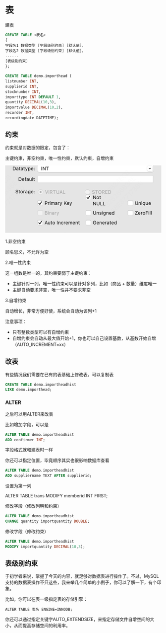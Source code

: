 # 表

建表

```sql
CREATE TABLE <表名>
{
字段名1 数据类型 [字段级别约束] [默认值]，
字段名2 数据类型 [字段级别约束] [默认值]，
......
[表级别约束]
};
```

```sql
CREATE TABLE demo.importhead (
listnumber INT,
supplierid INT,
stocknumber INT,
importtype INT DEFAULT 1,
quantity DECIMAL(10,3),
importvalue DECIMAL(10,2),
recorder INT,
recordingdate DATETIME);
```







## 约束

约束就是对数据的限定，包含了：

主键约束，非空约束，唯一性约束，默认约束，自增约束

![image-20250530142951887](assets/image-20250530142951887.png)

1.非空约束

顾名思义，不允许为空

2.唯一性约束

这一组数是唯一的，其约束要弱于主键约束：

- 主键针对一列，唯一性约束可以是针对多列，比如（商品 + 数量）维度唯一
- 主键自动要求非空，唯一性并不要求非空

3.自增约束

自动增长，非常方便好使，系统会自动为该列+1

注意事项：

- 只有整数类型可以有自增约束
- 自增约束会自动从最大值开始+1，你也可以自己设置基数，从基数开始自增（AUTO_INCREMENT=xx）







## 改表

有些情况我们需要在已有的表基础上修改表，可以复制表

```sql
CREATE TABLE demo.importheadhist
LIKE demo.importhead;
```



### ALTER

之后可以用ALTER来改表



比如增加字段，可以是

```sql
ALTER TABLE demo.importheadhist
ADD confirmer INT;
```

字段格式就和建表时一样

你还可以指定位置，毕竟顺序其实也很影响数据库查看

```sql
ALTER TABLE demo.importheadhist
ADD suppliername TEXT AFTER supplierid;
```

设置为第一列

ALTER TABLE trans
MODIFY memberid INT FIRST;





修改字段（修改列明和约束）

```sql
ALTER TABLE demo.importheadhist
CHANGE quantity importquantity DOUBLE;
```



修改字段（修改约束）

```sql
ALTER TABLE demo.importheadhist
MODIFY importquantity DECIMAL(10,3);
```





## 表级别约束

于初学者来说，掌握了今天的内容，就足够对数据表进行操作了。不过，MySQL支持的数据表操作不只这些，我来举几个简单的小例子，你可以了解一下，有个印象。

比如，你可以在表一级指定表的存储引擎：

```
ALTER TABLE 表名 ENGINE=INNODB;
```

你还可以通过指定关键字AUTO_EXTENDSIZE，来指定存储文件自增空间的大小，从而提高存储空间的利用率。
